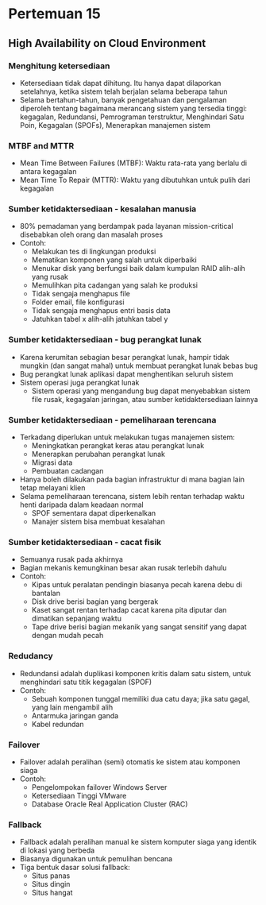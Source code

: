 # Pertemuan 15
## High Availability on Cloud Environment

### Menghitung ketersediaan
- Ketersediaan tidak dapat dihitung. Itu hanya dapat dilaporkan setelahnya, ketika sistem telah berjalan selama beberapa tahun
- Selama bertahun-tahun, banyak pengetahuan dan pengalaman diperoleh tentang bagaimana merancang sistem yang tersedia tinggi: kegagalan, Redundansi, Pemrograman terstruktur, Menghindari Satu Poin, Kegagalan (SPOFs), Menerapkan manajemen sistem

### MTBF and MTTR
- Mean Time Between Failures (MTBF): Waktu rata-rata yang berlalu di antara kegagalan
- Mean Time To Repair (MTTR): Waktu yang dibutuhkan untuk pulih dari kegagalan

### Sumber ketidaktersediaan - kesalahan manusia
- 80% pemadaman yang berdampak pada layanan mission-critical disebabkan oleh orang dan masalah proses
- Contoh:
    - Melakukan tes di lingkungan produksi
    - Mematikan komponen yang salah untuk diperbaiki
    - Menukar disk yang berfungsi baik dalam kumpulan RAID alih-alih yang rusak
    - Memulihkan pita cadangan yang salah ke produksi
    - Tidak sengaja menghapus file
    - Folder email, file konfigurasi
    - Tidak sengaja menghapus entri basis data
    - Jatuhkan tabel x alih-alih jatuhkan tabel y

### Sumber ketidaktersediaan - bug perangkat lunak
- Karena kerumitan sebagian besar perangkat lunak, hampir tidak mungkin (dan sangat mahal) untuk membuat perangkat lunak bebas bug
- Bug perangkat lunak aplikasi dapat menghentikan seluruh sistem
- Sistem operasi juga perangkat lunak
    - Sistem operasi yang mengandung bug dapat menyebabkan sistem file rusak, kegagalan jaringan, atau sumber ketidaktersediaan lainnya

### Sumber ketidaktersediaan - pemeliharaan terencana
- Terkadang diperlukan untuk melakukan tugas manajemen sistem:
    - Meningkatkan perangkat keras atau perangkat lunak
    - Menerapkan perubahan perangkat lunak
    - Migrasi data
    - Pembuatan cadangan
- Hanya boleh dilakukan pada bagian infrastruktur di mana bagian lain tetap melayani klien
- Selama pemeliharaan terencana, sistem lebih rentan terhadap waktu henti daripada dalam keadaan normal
    - SPOF sementara dapat diperkenalkan
    - Manajer sistem bisa membuat kesalahan

### Sumber ketidaktersediaan - cacat fisik
- Semuanya rusak pada akhirnya
- Bagian mekanis kemungkinan besar akan rusak terlebih dahulu
- Contoh:
    - Kipas untuk peralatan pendingin biasanya pecah karena debu di bantalan
    - Disk drive berisi bagian yang bergerak
    - Kaset sangat rentan terhadap cacat karena pita diputar dan dimatikan sepanjang waktu
    - Tape drive berisi bagian mekanik yang sangat sensitif yang dapat dengan mudah pecah

### Redudancy
- Redundansi adalah duplikasi komponen kritis dalam satu sistem, untuk menghindari satu titik kegagalan (SPOF)
- Contoh:
    - Sebuah komponen tunggal memiliki dua catu daya; jika satu gagal, yang lain mengambil alih
    - Antarmuka jaringan ganda
    - Kabel redundan

### Failover
- Failover adalah peralihan (semi) otomatis ke sistem atau komponen siaga
- Contoh:
    - Pengelompokan failover Windows Server
    - Ketersediaan Tinggi VMware
    - Database Oracle Real Application Cluster (RAC)

### Fallback
- Fallback adalah peralihan manual ke sistem komputer siaga yang identik di lokasi yang berbeda
- Biasanya digunakan untuk pemulihan bencana
- Tiga bentuk dasar solusi fallback:
    - Situs panas
    - Situs dingin
    - Situs hangat